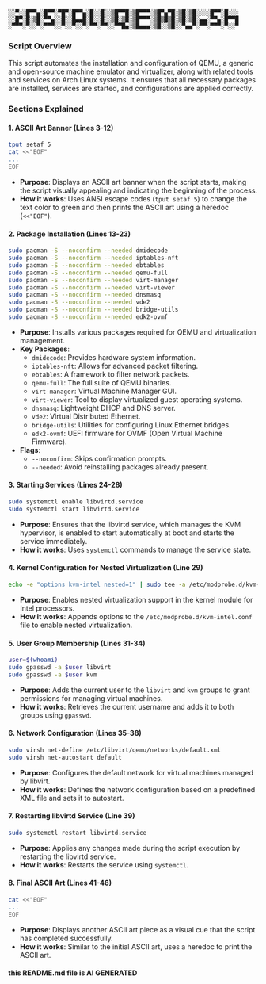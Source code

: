 ```
░░▀░░█▀▀▄░█▀▀░▀█▀░█▀▀▄░█░░█░░▒█▀▀█░▒█▀▀▀░▒█▀▄▀█░▒█░▒█░░░░█▀▀░█░░░
░░█▀░█░▒█░▀▀▄░░█░░█▄▄█░█░░█░░▒█░▒█░▒█▀▀▀░▒█▒█▒█░▒█░▒█░▄▄░▀▀▄░█▀▀█
░▀▀▀░▀░░▀░▀▀▀░░▀░░▀░░▀░▀▀░▀▀░░▀▀█▄░▒█▄▄▄░▒█░░▒█░░▀▄▄▀░▀▀░▀▀▀░▀░░▀

```
### Script Overview

This script automates the installation and configuration of QEMU, a generic and open-source machine emulator and virtualizer, along with related tools and services on Arch Linux systems. It ensures that all necessary packages are installed, services are started, and configurations are applied correctly.

### Sections Explained

#### 1. ASCII Art Banner (Lines 3-12)

```bash
tput setaf 5
cat <<"EOF"
...
EOF
```

- **Purpose**: Displays an ASCII art banner when the script starts, making the script visually appealing and indicating the beginning of the process.
- **How it works**: Uses ANSI escape codes (`tput setaf 5`) to change the text color to green and then prints the ASCII art using a heredoc (`<<"EOF"`).

#### 2. Package Installation (Lines 13-23)

```bash
sudo pacman -S --noconfirm --needed dmidecode
sudo pacman -S --noconfirm --needed iptables-nft
sudo pacman -S --noconfirm --needed ebtables
sudo pacman -S --noconfirm --needed qemu-full
sudo pacman -S --noconfirm --needed virt-manager
sudo pacman -S --noconfirm --needed virt-viewer
sudo pacman -S --noconfirm --needed dnsmasq
sudo pacman -S --noconfirm --needed vde2
sudo pacman -S --noconfirm --needed bridge-utils
sudo pacman -S --noconfirm --needed edk2-ovmf
```

- **Purpose**: Installs various packages required for QEMU and virtualization management.
- **Key Packages**:
  - `dmidecode`: Provides hardware system information.
  - `iptables-nft`: Allows for advanced packet filtering.
  - `ebtables`: A framework to filter network packets.
  - `qemu-full`: The full suite of QEMU binaries.
  - `virt-manager`: Virtual Machine Manager GUI.
  - `virt-viewer`: Tool to display virtualized guest operating systems.
  - `dnsmasq`: Lightweight DHCP and DNS server.
  - `vde2`: Virtual Distributed Ethernet.
  - `bridge-utils`: Utilities for configuring Linux Ethernet bridges.
  - `edk2-ovmf`: UEFI firmware for OVMF (Open Virtual Machine Firmware).
- **Flags**:
  - `--noconfirm`: Skips confirmation prompts.
  - `--needed`: Avoid reinstalling packages already present.

#### 3. Starting Services (Lines 24-28)

```bash
sudo systemctl enable libvirtd.service
sudo systemctl start libvirtd.service
```

- **Purpose**: Ensures that the libvirtd service, which manages the KVM hypervisor, is enabled to start automatically at boot and starts the service immediately.
- **How it works**: Uses `systemctl` commands to manage the service state.

#### 4. Kernel Configuration for Nested Virtualization (Line 29)

```bash
echo -e "options kvm-intel nested=1" | sudo tee -a /etc/modprobe.d/kvm-intel.conf
```

- **Purpose**: Enables nested virtualization support in the kernel module for Intel processors.
- **How it works**: Appends options to the `/etc/modprobe.d/kvm-intel.conf` file to enable nested virtualization.

#### 5. User Group Membership (Lines 31-34)

```bash
user=$(whoami)
sudo gpasswd -a $user libvirt
sudo gpasswd -a $user kvm
```

- **Purpose**: Adds the current user to the `libvirt` and `kvm` groups to grant permissions for managing virtual machines.
- **How it works**: Retrieves the current username and adds it to both groups using `gpasswd`.

#### 6. Network Configuration (Lines 35-38)

```bash
sudo virsh net-define /etc/libvirt/qemu/networks/default.xml
sudo virsh net-autostart default
```

- **Purpose**: Configures the default network for virtual machines managed by libvirt.
- **How it works**: Defines the network configuration based on a predefined XML file and sets it to autostart.

#### 7. Restarting libvirtd Service (Line 39)

```bash
sudo systemctl restart libvirtd.service
```

- **Purpose**: Applies any changes made during the script execution by restarting the libvirtd service.
- **How it works**: Restarts the service using `systemctl`.

#### 8. Final ASCII Art (Lines 41-46)

```bash
cat <<"EOF"
...
EOF
```

- **Purpose**: Displays another ASCII art piece as a visual cue that the script has completed successfully.
- **How it works**: Similar to the initial ASCII art, uses a heredoc to print the ASCII art.

#### this README.md file is AI GENERATED
